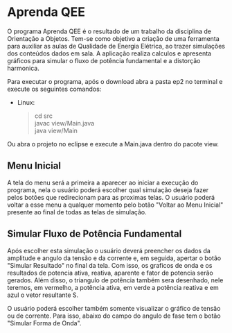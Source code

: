# Aprenda QEE

O programa Aprenda QEE é o resultado de um trabalho da disciplina de Orientação a
Objetos. Tem-se como objetivo a criação de uma ferramenta para auxiliar as aulas
de Qualidade de Energia Elétrica, ao trazer simulações dos conteúdos dados em sala.
A aplicação realiza calculos e apresenta gráficos para simular o fluxo de potência
fundamental e a distorção harmonica.


Para executar o programa, após o download abra a pasta ep2 no terminal e execute
os seguintes comandos:

* Linux:

    >cd src  
    javac view/Main.java  
    java view/Main  

Ou abra o projeto no eclipse e execute a Main.java dentro do pacote view.

## Menu Inicial

A tela do menu será a primeira a aparecer ao iniciar a execução do programa, nela
o usuário poderá escolher qual simulação deseja fazer pelos botões que redirecionam
para as proximas telas. O usuário poderá voltar a esse menu a qualquer momento pelo
botão "Voltar ao Menu Inicial" presente ao final de todas as telas de simulação.  

## Simular Fluxo de Potência Fundamental

Após escolher esta simulação o usuário deverá preencher os dados da amplitude e 
angulo da tensão e da corrente e, em seguida, apertar o botão "Simular Resultado"
no final da tela. Com isso, os graficos de onda e os resultados de potencia ativa, 
reativa, aparente e fator de potencia serão gerados. Além disso, o triangulo de 
potência também sera desenhado, nele teremos, em vermelho, a potência ativa, em 
verde a potência reativa e em azul o vetor resultante S.

O usuário poderá escolher também somente visualizar o gráfico de tensão ou de corrente.
Para isso, abaixo do campo do angulo de fase tem o botão "Simular Forma de Onda".

